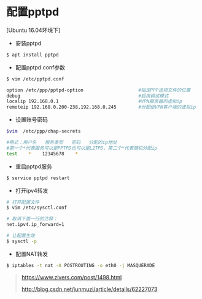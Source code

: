 # 配置pptpd

[Ubuntu 16.04环境下]

* 安装pptpd
```bash
$ apt install pptpd
```

* 配置pptpd.conf参数

~~~bash
$ vim /etc/pptpd.conf

option /etc/ppp/pptpd-option                    #指定PPP选项文件的位置
debug                                           #启用调试模式
localip 192.168.0.1                             #VPN服务器的虚拟ip
remoteip 192.168.0.200-238,192.168.0.245        #分配给VPN客户端的虚拟ip
~~~

* 设置账号密码

```bash
$vim  /etc/ppp/chap-secrets

#格式：用户名   服务类型   密码   分配的ip地址
#第一个*代表服务可以是PPTPD也可以是L2TPD，第二个*代表随机分配ip
test    *    12345678    *
```

* 重启pptpd服务

```bash
$ service pptpd restart
```

* 打开ipv4转发

```bash
# 打开配置文件
$ vim /etc/sysctl.conf

# 取消下面一行的注释：
net.ipv4.ip_forward=1

# 让配置生效
$ sysctl -p
```

* 配置NAT转发

```bash
$ iptables -t nat -A POSTROUTING -o eth0 -j MASQUERADE
```


> https://www.zivers.com/post/1498.html
>
> http://blog.csdn.net/junmuzi/article/details/62227073